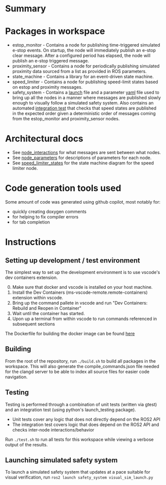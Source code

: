 # Summary

# Packages in workspace
- estop_monitor - Contains a node for publishing time-triggered simulated e-stop events. On startup, the node will immediately publish an e-stop clear message. After a configured period has elapsed, the node will publish an e-stop triggered message.
- proximity_sensor - Contains a node for periodically publishing simulated proximity data sourced from a list as provided in ROS parameters.
- state_machine - Contains a library for an event-driven state machine.
- speed_limiter - Contains a node for publishing speed-limit states based on estop and proximity messages.
- safety_system - Contains a [launch](./src/safety_system/launch/visual_sim_launch.py) file and a parameter [yaml](./src/safety_system/config/visual_sim_params.yaml) file used to bring up all the nodes in a manner where messages are published slowly enough to visually follow a simulated safety system. Also contains an automated [integration test](./src/safety_system/test/test_integration.py) that checks that  speed states are published in the expected order given a deterministic order of messages coming from the estop_monitor and proximity_sensor nodes.

# Architectural docs
- See [node_interactions](./docs/node_interactions.md) for what messages are sent between what nodes.
- See [node_parameters](./docs/node_parameters.md) for descriptions of parameters for each node.
- See [speed_limiter_states](./docs/speed_limiter_states.md) for the state machine diagram for the speed limiter node.

# Code generation tools used
Some amount of code was generated using github copilot, most notably for:
- quickly creating doxygen comments
- for helping to fix compiler errors
- for tab completion

# Instructions

## Setting up development / test environment

The simplest way to set up the development environment is to use vscode's dev containers extension.

0. Make sure that docker and vscode is installed on your host machine.
1. Install the Dev Containers (ms-vscode-remote.remote-containers) extension within vscode.
2. Bring up the command pallete in vscode and run "Dev Containers: Rebuild and Reopen in Container"
3. Wait until the container has started.
4. Upon up a terminal from within vscode to run commands referenced in subsequent sections

The Dockerfile for building the docker image can be found [here](.devcontainer/Dockerfile)

## Building

From the root of the repository, run `./build.sh` to build all packages in the workspace. This will also generate the compile_commands.json file needed for the clangd server to be able to index all source files for easier code navigation.

## Testing 

Testing is performed through a combination of unit tests (written via gtest) and an integration test (using python's launch_testing package).
- Unit tests cover any logic that does not directly depend on the ROS2 API
- The integration test covers logic that does depend on the ROS2 API and checks inter-node interactions/behavior

Run `./test.sh` to run all tests for this workspace while viewing a verbose output of the results.

## Launching simulated safety system

To launch a simulated safety system that updates at a pace suitable for visual verification, run `ros2 launch safety_system visual_sim_launch.py`